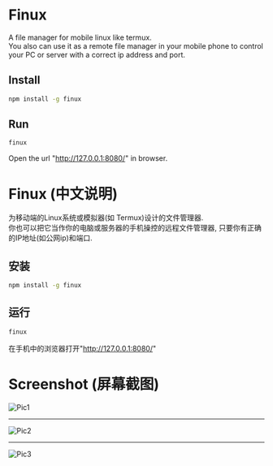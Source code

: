# Finux
A file manager for mobile linux like termux.  
You also can use it as a remote file manager in your mobile phone to control your PC or server with a correct ip address and port.   

## Install
```bash
npm install -g finux
```

## Run
```bash
finux
```

Open the url "http://127.0.0.1:8080/" in browser.

# Finux (中文说明)
为移动端的Linux系统或模拟器(如 Termux)设计的文件管理器.  
你也可以把它当作你的电脑或服务器的手机操控的远程文件管理器, 只要你有正确的IP地址(如公网ip)和端口.

## 安装
```bash
npm install -g finux
```

## 运行
```bash
finux
```

在手机中的浏览器打开"http://127.0.0.1:8080/"

# Screenshot (屏幕截图)
![Pic1](https://s1.ax1x.com/2020/10/08/0wUuDA.jpg)

---

![Pic2](https://s1.ax1x.com/2020/10/08/0wUejH.jpg)

---

![Pic3](https://s1.ax1x.com/2020/10/08/0wUnud.jpg)
